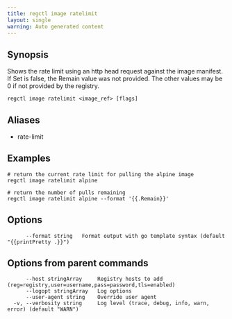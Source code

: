```yaml
---
title: regctl image ratelimit
layout: single
warning: Auto generated content
---
```


## Synopsis

Shows the rate limit using an http head request against the image manifest.
If Set is false, the Remain value was not provided.
The other values may be 0 if not provided by the registry.

```shell
regctl image ratelimit <image_ref> [flags]
```

## Aliases

- rate-limit

## Examples

```shell
# return the current rate limit for pulling the alpine image
regctl image ratelimit alpine

# return the number of pulls remaining
regctl image ratelimit alpine --format '{{.Remain}}'
```

## Options

```text
      --format string   Format output with go template syntax (default "{{printPretty .}}")
```

## Options from parent commands

```text
      --host stringArray     Registry hosts to add (reg=registry,user=username,pass=password,tls=enabled)
      --logopt stringArray   Log options
      --user-agent string    Override user agent
  -v, --verbosity string     Log level (trace, debug, info, warn, error) (default "WARN")
```
